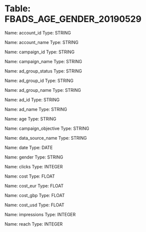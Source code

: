 Table: FBADS_AGE_GENDER_20190529
================================

Name: account_id
Type: STRING

Name: account_name
Type: STRING

Name: campaign_id
Type: STRING

Name: campaign_name
Type: STRING

Name: ad_group_status
Type: STRING

Name: ad_group_id
Type: STRING

Name: ad_group_name
Type: STRING

Name: ad_id
Type: STRING

Name: ad_name
Type: STRING

Name: age
Type: STRING

Name: campaign_objective
Type: STRING

Name: data_source_name
Type: STRING

Name: date
Type: DATE

Name: gender
Type: STRING

Name: clicks
Type: INTEGER

Name: cost
Type: FLOAT

Name: cost_eur
Type: FLOAT

Name: cost_gbp
Type: FLOAT

Name: cost_usd
Type: FLOAT

Name: impressions
Type: INTEGER

Name: reach
Type: INTEGER


